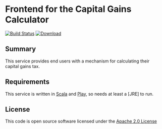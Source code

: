 # Frontend for the Capital Gains Calculator

[![Build Status](https://travis-ci.org/hmrc/capital-gains-calculator-frontend.svg?branch=master)](https://travis-ci.org/hmrc/capital-gains-calculator-frontend) [ ![Download](https://api.bintray.com/packages/hmrc/releases/capital-gains-calculator-frontend/images/download.svg) ](https://bintray.com/hmrc/releases/capital-gains-calculator-frontend/_latestVersion)

## Summary

This service provides end users with a mechanism for calculating their capital gains tax.

## Requirements

This service is written in [Scala](http://www.scala-lang.org/) and [Play](http://playframework.com/), so needs at least a [JRE] to run.

## License

This code is open source software licensed under the [Apache 2.0 License]("http://www.apache.org/licenses/LICENSE-2.0.html")